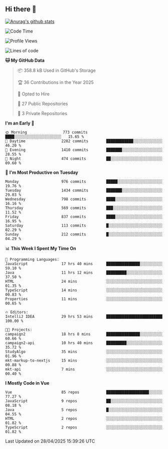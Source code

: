 ## Hi there 👋

[![Anurag's github stats](https://github-readme-stats.vercel.app/api?username=Songwonseok)](https://github.com/anuraghazra/github-readme-stats)



<!--START_SECTION:waka-->
![Code Time](http://img.shields.io/badge/Code%20Time-3%2C404%20hrs%2030%20mins-blue)

![Profile Views](http://img.shields.io/badge/Profile%20Views-0-blue)

![Lines of code](https://img.shields.io/badge/From%20Hello%20World%20I%27ve%20Written-34.8%20million%20lines%20of%20code-blue)

**🐱 My GitHub Data** 

> 📦 358.8 kB Used in GitHub's Storage 
 > 
> 🏆 36 Contributions in the Year 2025
 > 
> 💼 Opted to Hire
 > 
> 📜 27 Public Repositories 
 > 
> 🔑 3 Private Repositories 
 > 
**I'm an Early 🐤** 

```text
🌞 Morning                773 commits         ████░░░░░░░░░░░░░░░░░░░░░   15.65 % 
🌆 Daytime                2282 commits        ████████████░░░░░░░░░░░░░   46.20 % 
🌃 Evening                1410 commits        ███████░░░░░░░░░░░░░░░░░░   28.55 % 
🌙 Night                  474 commits         ██░░░░░░░░░░░░░░░░░░░░░░░   09.60 % 
```
📅 **I'm Most Productive on Tuesday** 

```text
Monday                   976 commits         █████░░░░░░░░░░░░░░░░░░░░   19.76 % 
Tuesday                  1434 commits        ███████░░░░░░░░░░░░░░░░░░   29.03 % 
Wednesday                798 commits         ████░░░░░░░░░░░░░░░░░░░░░   16.16 % 
Thursday                 569 commits         ███░░░░░░░░░░░░░░░░░░░░░░   11.52 % 
Friday                   837 commits         ████░░░░░░░░░░░░░░░░░░░░░   16.95 % 
Saturday                 113 commits         █░░░░░░░░░░░░░░░░░░░░░░░░   02.29 % 
Sunday                   212 commits         █░░░░░░░░░░░░░░░░░░░░░░░░   04.29 % 
```


📊 **This Week I Spent My Time On** 

```text
💬 Programming Languages: 
JavaScript               17 hrs 40 mins      ███████████████░░░░░░░░░░   59.10 % 
Java                     11 hrs 12 mins      █████████░░░░░░░░░░░░░░░░   37.50 % 
HTML                     24 mins             ░░░░░░░░░░░░░░░░░░░░░░░░░   01.35 % 
TypeScript               14 mins             ░░░░░░░░░░░░░░░░░░░░░░░░░   00.83 % 
Properties               11 mins             ░░░░░░░░░░░░░░░░░░░░░░░░░   00.65 % 

🔥 Editors: 
IntelliJ IDEA            29 hrs 53 mins      █████████████████████████   100.00 % 

🐱‍💻 Projects: 
campaign2                18 hrs 8 mins       ███████████████░░░░░░░░░░   60.66 % 
campaign2-api            10 hrs 40 mins      █████████░░░░░░░░░░░░░░░░   35.72 % 
StudyAlgo                35 mins             ░░░░░░░░░░░░░░░░░░░░░░░░░   01.96 % 
mkt-markup-to-nextjs     15 mins             ░░░░░░░░░░░░░░░░░░░░░░░░░   00.88 % 
mkt-api                  7 mins              ░░░░░░░░░░░░░░░░░░░░░░░░░   00.40 % 
```

**I Mostly Code in Vue** 

```text
Vue                      85 repos            ███████████████████░░░░░░   77.27 % 
JavaScript               9 repos             ██░░░░░░░░░░░░░░░░░░░░░░░   08.18 % 
Java                     5 repos             █░░░░░░░░░░░░░░░░░░░░░░░░   04.55 % 
HTML                     2 repos             ░░░░░░░░░░░░░░░░░░░░░░░░░   01.82 % 
TypeScript               2 repos             ░░░░░░░░░░░░░░░░░░░░░░░░░   01.82 % 
```




 Last Updated on 28/04/2025 15:39:26 UTC
<!--END_SECTION:waka-->
